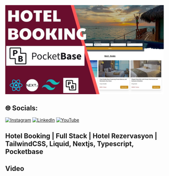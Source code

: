 
<a href="" rel="nofollow">
<img src="https://github.com/efegorkemumit/booking-hotel-nextjs14-pocketbase/blob/master/public/cover.jpg"
 style="max-width: 100%;">
</a>

<div></div>


## 🌐 Socials:
[![Instagram](https://img.shields.io/badge/Instagram-%23E4405F.svg?logo=Instagram&logoColor=white)](https://instagram.com/efegorkemumit) [![LinkedIn](https://img.shields.io/badge/LinkedIn-%230077B5.svg?logo=linkedin&logoColor=white)](https://www.linkedin.com/in/efe-g%C3%B6rkem-%C3%BCmit-a084009b/) [![YouTube](https://img.shields.io/badge/YouTube-%23FF0000.svg?logo=YouTube&logoColor=white)](https://youtube.com/@@EfeGorkemUmit) 


## Hotel Booking | Full Stack | Hotel Rezervasyon  | TailwindCSS, Liquid, Nextjs, Typescript, Pocketbase

## Video
